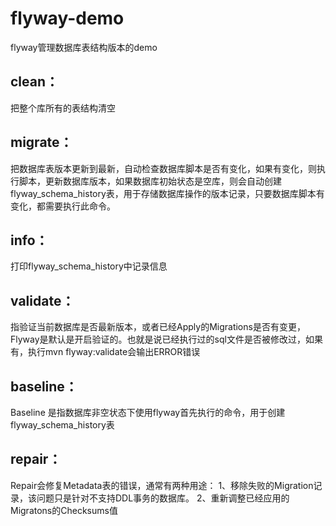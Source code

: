# flyway-demo
flyway管理数据库表结构版本的demo

## clean：  
把整个库所有的表结构清空
## migrate：  
把数据库表版本更新到最新，自动检查数据库脚本是否有变化，如果有变化，则执行脚本，更新数据库版本，如果数据库初始状态是空库，则会自动创建flyway_schema_history表，用于存储数据库操作的版本记录，只要数据库脚本有变化，都需要执行此命令。
## info：  
打印flyway_schema_history中记录信息
## validate：  
指验证当前数据库是否最新版本，或者已经Apply的Migrations是否有变更，Flyway是默认是开启验证的。也就是说已经执行过的sql文件是否被修改过，如果有，执行mvn flyway:validate会输出ERROR错误
## baseline：  
Baseline 是指数据库非空状态下使用flyway首先执行的命令，用于创建flyway_schema_history表
## repair：  
Repair会修复Metadata表的错误，通常有两种用途：
1、移除失败的Migration记录，该问题只是针对不支持DDL事务的数据库。
2、重新调整已经应用的Migratons的Checksums值
